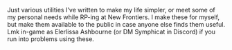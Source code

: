 Just various utilities I've written to make my life simpler, or meet some of my personal needs while RP-ing at New Frontiers.
I make these for myself, but make them available to the public in case anyone else finds them useful. Lmk in-game as Elerlissa Ashbourne (or DM Symphicat in Discord) if you run into problems using these.
